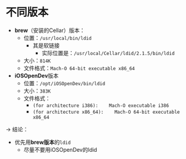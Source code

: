 # 不同版本

* **brew**（安装的Cellar）版本：
  * 位置：`/usr/local/bin/ldid`
    * 其是软链接
      * 实际位置是：`/usr/local/Cellar/ldid/2.1.5/bin/ldid`
  * 大小：`814K`
  * 文件格式：`Mach-O 64-bit executable x86_64`
* **iOSOpenDev**版本
  * 位置：`/opt/iOSOpenDev/bin/ldid`
  * 大小：`383K`
  * 文件格式：
    * `(for architecture i386):    Mach-O executable i386`
    * `(for architecture x86_64):    Mach-O 64-bit executable x86_64`

-> 结论：

* 优先用**brew版本**的`ldid`
  * 尽量不要用iOSOpenDev的ldid
